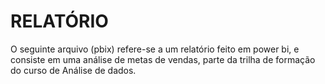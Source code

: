 

# RELATÓRIO

O seguinte arquivo (pbix) refere-se a um relatório feito em power bi, e consiste em uma análise de metas de vendas, parte da trilha de formação do curso de Análise de dados.



